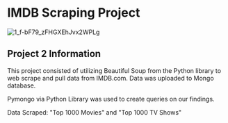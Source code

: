 # IMDB Scraping Project 
![1_f-bF79_zFHGXEhJvx2WPLg](https://user-images.githubusercontent.com/119638430/226774336-e070b73d-d4d3-4b6c-b489-f57fcc7a417a.jpg)

## Project 2 Information

This project consisted of utilizing Beautiful Soup from the Python library to web scrape and pull data from IMDB.com. 
Data was uploaded to Mongo database. 

Pymongo via Python Library was used to create queries on our findings. 

Data Scraped: "Top 1000 Movies" and "Top 1000 TV Shows"

